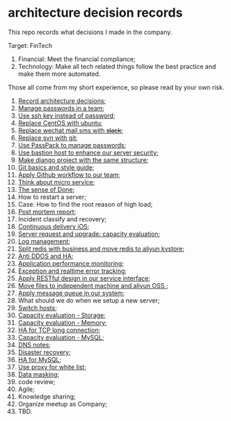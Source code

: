 # architecture decision records

This repo records what decisions I made in the company.

Target: FinTech

1. Financial: Meet the financial compliance;
2. Technology: Make all tech related things follow the best practice and make them more automated.

Those all come from my short experience, so please read by your own risk.

1. [Record architecture decisions][1];
2. [Manage passwords in a team][2];
3. [Use ssh key instead of password][3];
4. [Replace CentOS with ubuntu][4];
5. [Replace wechat mail sms with <del>slack</del>][5];
6. [Replace svn with git][6];
7. [Use PassPack to manage passwords][7];
8. [Use bastion host to enhance our server security][8];
9. [Make django project with the same structure][9];
10. [Git basics and style guide][10];
11. [Apply Github workflow to our team][11];
12. [Think about micro service][12];
13. [The sense of Done][13];
14. How to restart a server;
15. Case: How to find the root reason of high load;
16. [Post mortem report][14];
17. Incident classify and recovery;
18. [Continuous delivery iOS][15];
19. [Server request and upgrade: capacity evaluation][16];
20. [Log management][17];
21. [Split redis with business and move redis to aliyun kvstore][18];
22. [Anti DDOS and HA][19];
23. [Application performance monitoring][20];
24. [Exception and realtime error tracking][21];
25. [Apply RESTful design in our service interface][22];
26. [Move files to independent machine and aliyun OSS ][23];
27. [Apply message queue in our system][24];
28. What should we do when we setup a new server;
29. [Switch hosts][25];
30. [Capacity evaluation - Storage][26];
31. [Capacity evaluation - Memory][27];
32. [HA for TCP long connection][28];
33. [Capacity evaluation - MySQL][29];
34. [DNS notes][30];
35. [Disaster recovery][31];
36. [HA for MySQL][32];
37. [Use proxy for white list][33];
38. [Data masking][34];
39. code review;
39. Agile;
40. Knowledge sharing;
41. Organize meetup as Company;
1. TBD.

[1]:	decisions/0001-record-architecture-decisions.md
[2]:	decisions/0002-manage-passwords-in-a-team.md
[3]:	decisions/0003-use-ssh-key-instead-of-password.md
[4]:	decisions/0004-replace-centos-with-ubuntu.md
[5]:	decisions/0005-replace-wechat-mail-sms-with-slack.md
[6]:	decisions/0006-replace-svn-with-git.md
[7]:	decisions/0007-use-passpack-to-manage-passwords.md
[8]:	decisions/0008-use-bastion-host-to-enhance-our-server-security.md
[9]:	decisions/0009-make-django-project-with-the-same-structure.md
[10]:	decisions/0010-git-basics-and-style-guide.md
[11]:	decisions/0011-apply-github-workflow-to-our-team.md
[12]:	decisions/0012-think-about-micro-service.md
[13]:	decisions/0013-the-sense-of-done.md
[14]:	decisions/0016-post-mortem-report.md
[15]:	decisions/0018-continuous-delivery-ios.md
[16]:	decisions/0019-server-request-and-upgrade-capacity-evaluation.md
[17]:	decisions/0020-log-management.md
[18]:	decisions/0021-split-redis-with-business-and-move-redis-to-aliyun-kvstore.md
[19]:	decisions/0022-anti-ddos-and-ha.md
[20]:	decisions/0023-application-performance-monitoring.md
[21]:	decisions/0024-exception-and-realtime-error-tracking.md
[22]:	decisions/0025-apply-restful-design-in-our-service-interface.md
[23]:	decisions/0026-move-files-to-independent-machine-and-aliyun-oss.md
[24]:	decisions/0027-apply-message-queue-in-our-system.md
[25]:	decisions/0029-switch-hosts.md
[26]:	decisions/0030-capacity-evaluation-storage.md
[27]:	decisions/0031-capacity-evaluation-memory.md
[28]:	decisions/0032-ha-for-tcp-long-connection.md
[29]:	decisions/0033-capacity-evaluation-mysql.md
[30]:	decisions/0034-dns-notes.md
[31]:	decisions/0035-disaster-recovery.md
[32]:	decisions/0036-ha-for-mysql.md
[33]:	decisions/0037-use-proxy-for-white-list.md
[34]:	decisions/0038-data-masking.md